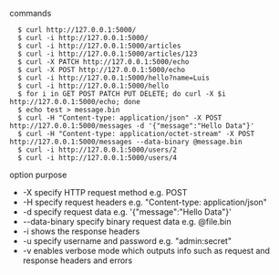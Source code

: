 commands
~~~~
  $ curl http://127.0.0.1:5000/
  $ curl -i http://127.0.0.1:5000/
  $ curl -i http://127.0.0.1:5000/articles
  $ curl -i http://127.0.0.1:5000/articles/123
  $ curl -X PATCH http://127.0.0.1:5000/echo
  $ curl -X POST http://127.0.0.1:5000/echo
  $ curl -i http://127.0.0.1:5000/hello?name=Luis
  $ curl -i http://127.0.0.1:5000/hello
  $ for i in GET POST PATCH PUT DELETE; do curl -X $i http://127.0.0.1:5000/echo; done
  $ echo test > message.bin
  $ curl -H "Content-type: application/json" -X POST http://127.0.0.1:5000/messages -d '{"message":"Hello Data"}'
  $ curl -H "Content-type: application/octet-stream" -X POST http://127.0.0.1:5000/messages --data-binary @message.bin
  $ curl -i http://127.0.0.1:5000/users/2
  $ curl -i http://127.0.0.1:5000/users/4
~~~~

option		purpose
*  -X		specify HTTP request method e.g. POST
*  -H		specify request headers e.g. "Content-type: application/json"
*  -d		specify request data e.g. '{"message":"Hello Data"}'
*  --data-binary	specify binary request data e.g. @file.bin
*  -i		shows the response headers
*  -u		specify username and password e.g. "admin:secret"
*  -v		enables verbose mode which outputs info such as request and response headers and errors

